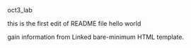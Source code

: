 oct3_lab

this is the first edit of README file
hello world



gain information from Linked bare-minimum HTML template.